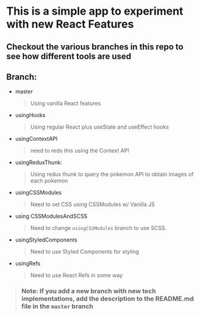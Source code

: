 # This is a simple app to experiment with new React Features
## Checkout the various branches in this repo to see how different tools are used
## Branch:
- master
  > Using vanilla React features
- usingHooks
  > Using regular React plus useState and useEffect hooks
- usingContextAPI
  > need to redo this using the Context API
- usingReduxThunk:
  > Using redux thunk to query the pokemon API to obtain images of each pokemon
- usingCSSModules
  > Need to set CSS using CSSModules w/ Vanilla JS
- using CSSModulesAndSCSS
  > Need to change `usingCSSModules` branch to use SCSS.
- usingStyledComponents
  > Need to use Styled Components for styling
- usingRefs
  > Need to use React Refs in some way

> ### Note: If you add a new branch with new tech implementations, add the description to the README.md file in the `master` branch
